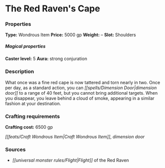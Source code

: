 ﻿---
Title: "The Red Raven's Cape"
Type: "Wondrous Item"
Price: "5000 gp"
Weight: "–"
Slot: "Shoulders"
Caster level: "5"
Aura: "strong conjuration"
Description: |
  "What once was a fine red cape is now tattered and torn nearly in two. Once per day, as a standard action, you can _dimension door_ to a range of 40 feet, but you cannot bring additional targets. When you disappear, you leave behind a cloud of smoke, appearing in a similar fashion at your destination."
Crafting cost: "6500 gp"
Sources: "['Flight of the Red Raven']"
---

# The Red Raven's Cape

### Properties

**Type:** Wondrous Item **Price:** 5000 gp **Weight:** – **Slot:** Shoulders

##### Magical properties

**Caster level:** 5 **Aura:** strong conjuration

### Description

What once was a fine red cape is now tattered and torn nearly in two. Once per day, as a standard action, you can _[[spells/Dimension Door|dimension door]]_ to a range of 40 feet, but you cannot bring additional targets. When you disappear, you leave behind a cloud of smoke, appearing in a similar fashion at your destination.

### Crafting requirements

**Crafting cost:** 6500 gp

_[[feats/Craft Wondrous Item|Craft Wondrous Item]]_, _dimension door_

### Sources

* _[[universal monster rules/Flight|Flight]]_ of the Red Raven